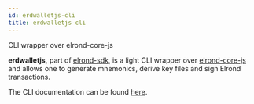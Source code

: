 ```yaml
---
id: erdwalletjs-cli
title: erdwalletjs-cli
---
```


CLI wrapper over elrond-core-js

**erdwalletjs,** part of [elrond-sdk](https://github.com/ElrondNetwork/elrond-sdk), is a light CLI wrapper over [elrond-core-js](https://github.com/ElrondNetwork/elrond-core-js) and allows one to generate mnemonics, derive key files and sign Elrond transactions.

The CLI documentation can be found [here](https://github.com/ElrondNetwork/elrond-sdk/blob/master/erdwalletjs-cli/README.md).
